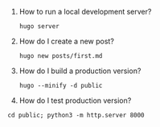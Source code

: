 

1. How to run a local development server?

    `hugo server`

2. How do I create a new post?

    `hugo new posts/first.md`

3. How do I build a production version?

    `hugo --minify -d public`

4. How do I test production version?

`cd public; python3 -m http.server 8000`
